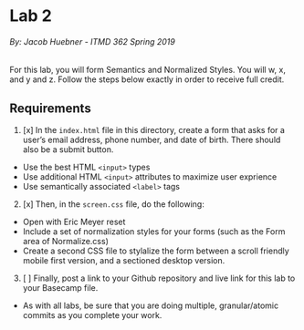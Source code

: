 # Lab 2
###### By: Jacob Huebner - ITMD 362 Spring 2019 

For this lab, you will form Semantics and Normalized Styles.
You will w, x, and y and z.
Follow the steps below exactly in order to receive full credit.

## Requirements

1. [x] In the `index.html` file in this directory, create a form that asks for
a user’s email address, phone number, and date of birth. There should also be a submit button.

  * Use the best HTML `<input>` types
  * Use additional HTML `<input>` attributes to maximize user exprience
  * Use semantically associated `<label>` tags

2. [x] Then, in the `screen.css` file, do the following:

  * Open with Eric Meyer reset
  * Include a set of normalization styles for your forms (such as the Form area of Normalize.css)
  * Create a second CSS file to stylalize the form between a scroll friendly mobile first version, and a sectioned desktop version.

3. [ ] Finally, post a link to your Github repository and live link for this lab to your Basecamp file. 

  * As with all labs, be sure that you are doing multiple, granular/atomic commits as you complete your work.
